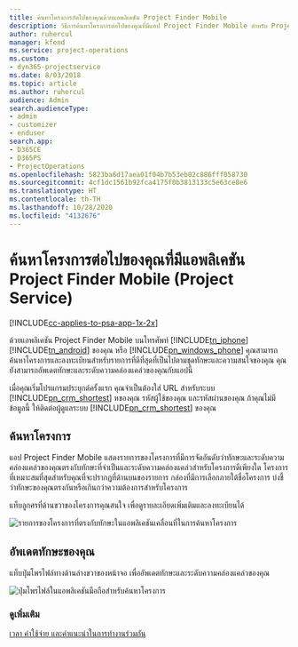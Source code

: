 ```yaml
---
title: ค้นหาโครงการถัดไปของคุณด้วยแอพลิเคชัน Project Finder Mobile
description: วิธีการค้นหาโครงการต่อไปของคุณที่มีแอป Project Finder Mobile สำหรับ Project Service
author: ruhercul
manager: kfend
ms.service: project-operations
ms.custom:
- dyn365-projectservice
ms.date: 8/03/2018
ms.topic: article
ms.author: ruhercul
audience: Admin
search.audienceType:
- admin
- customizer
- enduser
search.app:
- D365CE
- D365PS
- ProjectOperations
ms.openlocfilehash: 5823ba6d17aea01f04b7b53eb02c886fff058730
ms.sourcegitcommit: 4cf1dc1561b92fca4175f0b3813133c5e63ce8e6
ms.translationtype: HT
ms.contentlocale: th-TH
ms.lasthandoff: 10/28/2020
ms.locfileid: "4132676"
---
```

# <a name="find-your-next-project-with-the-project-finder-mobile-app-project-service"></a>ค้นหาโครงการต่อไปของคุณที่มีแอพลิเคชัน Project Finder Mobile (Project Service)

[!INCLUDE[cc-applies-to-psa-app-1x-2x](../includes/cc-applies-to-psa-app-1x-2x.md)]

ด้วยแอพลิเคชัน Project Finder Mobile บนโทรศัพท์ [!INCLUDE[tn_iphone](../includes/tn-iphone.md)] [!INCLUDE[tn_android](../includes/tn-android.md)] ของคุณ หรือ [!INCLUDE[pn_windows_phone](../includes/pn-windows-phone.md)] คุณสามารถค้นหาโครงการและลงทะเบียนสำหรับรายการที่ดีที่สุดที่เป็นไปตามชุดทักษะและความสนใจของคุณ คุณยังสามารถอัพเดตทักษะและระดับความคล่องแคล่วของคุณกับแอปนี้  
  
 เมื่อคุณเริ่มโปรแกรมประยุกต์ครั้งแรก คุณจำเป็นต้องใส่ URL สำหรับระบบ [!INCLUDE[pn_crm_shortest](../includes/pn-crm-shortest.md)] หของคุณ รหัสผู้ใช้ของคุณ และรหัสผ่านของคุณ ถ้าคุณไม่มีข้อมูลนี้ ให้ติดต่อผู้ดูแลระบบ [!INCLUDE[pn_crm_shortest](../includes/pn-crm-shortest.md)] ของคุณ  
  
## <a name="find-a-project"></a>ค้นหาโครงการ  
 แอป Project Finder Mobile แสดงรายการของโครงการที่มีการจัดอันดับว่าทักษะและระดับความคล่องแคล่วของคุณตรงกับทักษะที่จำเป็นและระดับความคล่องแคล่วสำหรับโครงการดีเพียงใด โครงการที่เหมาะสมที่สุดสำหรับคุณที่จะปรากฏที่ด้านบนของรายการ กล่องที่มีการเลือกภายใต้ชื่อโครงการ บ่งชี้ว่าทักษะของคุณตรงกันหรือเกินกว่าความต้องการสำหรับโครงการ  
  
 แท็บลูกศรที่ด้านขวาของโครงการคุณสนใจ เพื่อดูรายละเอียดเพิ่มเติมและลงทะเบียนได้  
  
 ![รายการของโครงการที่ตรงกับทักษะในแอพลิเคชันเคลื่อนที่ในการค้นหาโครงการ](../psa/media/project-service-project-finder-list.png "รายการของโครงการที่ตรงกับทักษะในแอพลิเคชันเคลื่อนที่ในการค้นหาโครงการ")  
  
## <a name="update-your-skills"></a>อัพเดตทักษะของคุณ  
 แท็บปุ่มโพรไฟล์ทางด้านล่างขวาของหน้าจอ เพื่ออัพเดตทักษะและระดับความคล่องแคล่วของคุณ  
  
 ![ปุ่มโพรไฟล์ในแอพลิเคชันมือถือสำหรับค้นหาโครงการ](../psa/media/project-service-project-finder-profile.png "ปุ่มโพรไฟล์ในแอพลิเคชันมือถือสำหรับค้นหาโครงการ")  
  
### <a name="see-also"></a>ดูเพิ่มเติม  
 [เวลา ค่าใช้จ่าย และคำแนะนำในการทำงานร่วมกัน](../psa/time-expense-collaboration-guide.md)
